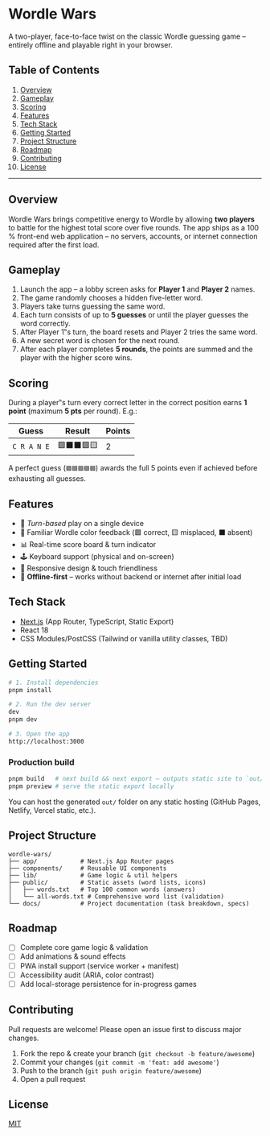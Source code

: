 # Wordle Wars

A two-player, face-to-face twist on the classic Wordle guessing game – entirely offline and playable right in your browser.

## Table of Contents

1. [Overview](#overview)
2. [Gameplay](#gameplay)
3. [Scoring](#scoring)
4. [Features](#features)
5. [Tech Stack](#tech-stack)
6. [Getting Started](#getting-started)
7. [Project Structure](#project-structure)
8. [Roadmap](#roadmap)
9. [Contributing](#contributing)
10. [License](#license)

---

## Overview

Wordle Wars brings competitive energy to Wordle by allowing **two players** to battle for the highest total score over five rounds. The app ships as a 100 % front-end web application – no servers, accounts, or internet connection required after the first load.

## Gameplay

1. Launch the app – a lobby screen asks for **Player 1** and **Player 2** names.
2. The game randomly chooses a hidden five-letter word.
3. Players take turns guessing the same word.
4. Each turn consists of up to **5 guesses** or until the player guesses the word correctly.
5. After Player 1‟s turn, the board resets and Player 2 tries the same word.
6. A new secret word is chosen for the next round.
7. After each player completes **5 rounds**, the points are summed and the player with the higher score wins.

## Scoring

During a player‟s turn every correct letter in the correct position earns **1 point** (maximum **5 pts** per round). E.g.:

| Guess       | Result     | Points |
| ----------- | ---------- | ------ |
| `C R A N E` | 🟩⬛⬛🟩🟨 | 2      |

A perfect guess (`🟩🟩🟩🟩🟩`) awards the full 5 points even if achieved before exhausting all guesses.

## Features

- 🔄 _Turn-based_ play on a single device
- 🔡 Familiar Wordle color feedback (🟩 correct, 🟨 misplaced, ⬛ absent)
- 📊 Real-time score board & turn indicator
- 🕹️ Keyboard support (physical and on-screen)
- 📱 Responsive design & touch friendliness
- 💾 **Offline-first** – works without backend or internet after initial load

## Tech Stack

- [Next.js](https://nextjs.org/) (App Router, TypeScript, Static Export)
- React 18
- CSS Modules/PostCSS (Tailwind or vanilla utility classes, TBD)

## Getting Started

```bash
# 1. Install dependencies
pnpm install

# 2. Run the dev server
dev
pnpm dev

# 3. Open the app
http://localhost:3000
```

### Production build

```bash
pnpm build   # next build && next export – outputs static site to `out/`
pnpm preview # serve the static export locally
```

You can host the generated `out/` folder on any static hosting (GitHub Pages, Netlify, Vercel static, etc.).

## Project Structure

```text
wordle-wars/
├── app/            # Next.js App Router pages
├── components/     # Reusable UI components
├── lib/            # Game logic & util helpers
├── public/         # Static assets (word lists, icons)
│   ├── words.txt   # Top 100 common words (answers)
│   └── all-words.txt # Comprehensive word list (validation)
└── docs/           # Project documentation (task breakdown, specs)
```

## Roadmap

- [ ] Complete core game logic & validation
- [ ] Add animations & sound effects
- [ ] PWA install support (service worker + manifest)
- [ ] Accessibility audit (ARIA, color contrast)
- [ ] Add local-storage persistence for in-progress games

## Contributing

Pull requests are welcome! Please open an issue first to discuss major changes.

1. Fork the repo & create your branch (`git checkout -b feature/awesome`)
2. Commit your changes (`git commit -m 'feat: add awesome'`)
3. Push to the branch (`git push origin feature/awesome`)
4. Open a pull request

## License

[MIT](LICENSE)
